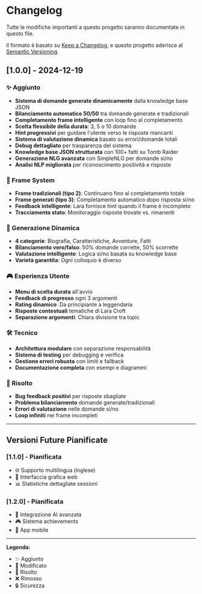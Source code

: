 # Changelog

Tutte le modifiche importanti a questo progetto saranno documentate in questo file.

Il formato è basato su [Keep a Changelog](https://keepachangelog.com/en/1.0.0/),
e questo progetto aderisce al [Semantic Versioning](https://semver.org/spec/v2.0.0.html).

## [1.0.0] - 2024-12-19

### ✨ Aggiunto
- **Sistema di domande generate dinamicamente** dalla knowledge base JSON
- **Bilanciamento automatico 50/50** tra domande generate e tradizionali
- **Completamento frame intelligente** con loop fino al completamento
- **Scelta flessibile della durata**: 3, 5 o 10 domande
- **Hint progressivi** per guidare l'utente verso le risposte mancanti
- **Sistema di valutazione dinamica** basato su errori/domande totali
- **Debug dettagliato** per trasparenza del sistema
- **Knowledge base JSON strutturata** con 100+ fatti su Tomb Raider
- **Generazione NLG avanzata** con SimpleNLG per domande sì/no
- **Analisi NLP migliorata** per riconoscimento positività e risposte

### 🎯 Frame System
- **Frame tradizionali (tipo 2)**: Continuano fino al completamento totale
- **Frame generati (tipo 3)**: Completamento automatico dopo risposta sì/no
- **Feedback intelligente**: Lara fornisce hint quando il frame è incompleto
- **Tracciamento stato**: Monitoraggio risposte trovate vs. rimanenti

### 🎲 Generazione Dinamica
- **4 categorie**: Biografia, Caratteristiche, Avventure, Fatti
- **Bilanciamento vero/falso**: 50% domande corrette, 50% scorrette
- **Valutazione intelligente**: Logica sì/no basata su knowledge base
- **Varietà garantita**: Ogni colloquio è diverso

### 🎮 Esperienza Utente
- **Menu di scelta durata** all'avvio
- **Feedback di progresso** ogni 3 argomenti
- **Rating dinamico**: Da principiante a leggendaria
- **Risposte contestuali** tematiche di Lara Croft
- **Separazione argomenti**: Chiara divisione tra topic

### 🛠️ Tecnico
- **Architettura modulare** con separazione responsabilità
- **Sistema di testing** per debugging e verifica
- **Gestione errori robusta** con limiti e fallback
- **Documentazione completa** con esempi e diagrammi

### 🐛 Risolto
- **Bug feedback positivi** per risposte sbagliate
- **Problema bilanciamento** domande generate/tradizionali
- **Errori di valutazione** nelle domande sì/no
- **Loop infiniti** nei frame incompleti

---

## Versioni Future Pianificate

### [1.1.0] - Pianificata
- 🌐 Supporto multilingua (inglese)
- 🎨 Interfaccia grafica web
- 📊 Statistiche dettagliate sessioni

### [1.2.0] - Pianificata  
- 🤖 Integrazione AI avanzata
- 🎮 Sistema achievements
- 📱 App mobile

---

**Legenda:**
- ✨ Aggiunto
- 🔄 Modificato  
- 🐛 Risolto
- ❌ Rimosso
- 🔒 Sicurezza 
